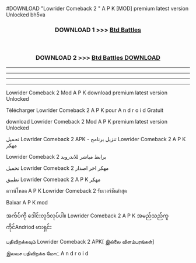 #DOWNLOAD "Lowrider Comeback 2 " A P K [MOD] premium latest version Unlocked bh5va 



<div align="center">

<h3>DOWNLOAD 1 >>> <a href="https://getmod1.web.app/?judule=Btd Battles">Btd Battles</a></h3><br>

<h3>DOWNLOAD 2 >>> <a href="https://getmod1.web.app/?judule=Btd Battles">Btd Battles DOWNLOAD</a></h3>

</div>


----------------------------------------------------------

----------------------------------------------------------

----------------------------------------------------------

----------------------------------------------------------


Lowrider Comeback 2  Mod A P K download premium latest version Unlocked

Télécharger  Lowrider Comeback 2  A P K pour A n d r o i d Gratuit

download Lowrider Comeback 2  Mod A P K premium latest version Unlocked

تحميل Lowrider Comeback 2  APK - تنزيل برنامج Lowrider Comeback 2  A P K مهكر

Lowrider Comeback 2  برابط مباشر للاندرويد

تحميل Lowrider Comeback 2  مهكر اخر اصدار

تطبيق Lowrider Comeback 2  A P K مهكر

ดาวน์โหลด A P K Lowrider Comeback 2  รับเวอร์ชันล่าสุด

Baixar A P K mod

အက်ပ်ကို ဒေါင်းလုဒ်လုပ်ပါ။ Lowrider Comeback 2  A P K အမည်သည်ကူကိုင်Andriod ဗားရှင်း

பதிவிறக்கவும் Lowrider Comeback 2  APK[ இல்லை விளம்பரங்கள்] 
 
இலவச பதிவிறக்க மோட் A n d r o i d



